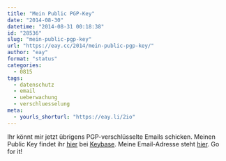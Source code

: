 ```yaml
---
title: "Mein Public PGP-Key"
date: "2014-08-30"
datetime: "2014-08-31 00:18:38"
id: "28536"
slug: "mein-public-pgp-key"
url: "https://eay.cc/2014/mein-public-pgp-key/"
author: "eay"
format: "status"
categories:
  - 0815
tags:
  - datenschutz
  - email
  - ueberwachung
  - verschluesselung
meta:
  - yourls_shorturl: "https://eay.li/2io"
---
```


Ihr könnt mir jetzt übrigens PGP-verschlüsselte Emails schicken. Meinen Public Key findet ihr [hier](https://keybase.io/eay/key.asc) bei [Keybase](https://keybase.io/eay). Meine Email-Adresse steht [hier](http://stefangrund.de/). Go for it!
